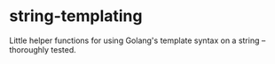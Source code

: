 # string-templating
Little helper functions for using Golang's template syntax on a string – thoroughly tested.
